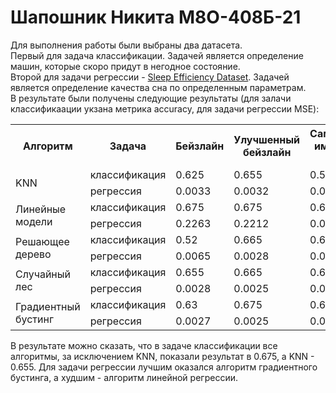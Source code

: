 # Шапошник Никита М8О-408Б-21

Для выполнения работы были выбраны два датасета.<br /> Первый для задача классификации. Задачей является определение машин, которые скоро придут в негодное состояние.<br />
Второй для задачи регрессии - [Sleep Efficiency Dataset](https://www.kaggle.com/datasets/equilibriumm/sleep-efficiency/data?select=Sleep_Efficiency.csv). Задачей является определение качества сна по определенным параметрам.<br /> В результате были получены следующие результаты (для залачи классификаации укзана метрика accuracy, для задачи регрессии MSE):
<table>
    <tr>
        <th rowspan="1">Алгоритм</th>
        <th>Задача</th>
        <th>Бейзлайн</th>
        <th>Улучшенный бейзлайн</th>
        <th>Самостоятельная имплементация алгоритма</th>
    </tr>
    <tr>
        <td rowspan="2">KNN</td>
        <td>классификация</td>
        <td>0.625</td>
        <td>0.655</td>
        <td>0.59</td>
    </tr>
    <tr>
        <td>регрессия</td>
        <td>0.0033</td>
        <td>0.0032</td>
        <td>0.0042</td>
    </tr>
    <tr>
        <td rowspan="2">Линейные модели</td>
        <td>классификация</td>
        <td>0.675</td>
        <td>0.675</td>
        <td>0.675</td>
    </tr>
    <tr>
        <td>регрессия</td>
        <td>0.2263</td>
        <td>0.2212</td>
        <td>0.0059</td>
    </tr>
    <tr>
        <td rowspan="2">Решающее дерево</td>
        <td>классификация</td>
        <td>0.52</td>
        <td>0.665</td>
        <td>0.675</td>
    </tr>
    <tr>
        <td>регрессия</td>
        <td>0.0065</td>
        <td>0.0028</td>
        <td>0.0035</td>
    </tr>
    <tr>
        <td rowspan="2">Случайный лес</td>
        <td>классификация</td>
        <td>0.655</td>
        <td>0.665</td>
        <td>0.675</td>
    </tr>
    <tr>
        <td>регрессия</td>
        <td>0.0028</td>
        <td>0.0025</td>
        <td>0.0034</td>
    </tr>
    <tr>
        <td rowspan="2">Градиентный бустинг</td>
        <td>классификация</td>
        <td>0.63</td>
        <td>0.675</td>
        <td>0.675</td>
    </tr>
    <tr>
        <td>регрессия</td>
        <td>0.0027</td>
        <td>0.0025</td>
        <td>0.0027</td>
    </tr>
</table>

В результате можно сказать, что в задаче классификации все алгоритмы, за исключением KNN, показали результат в 0.675, а KNN - 0.655. Для задачи регрессии лучшим оказался алгоритм градиентного бустинга, а худшим - алгоритм линейной регрессии. 
